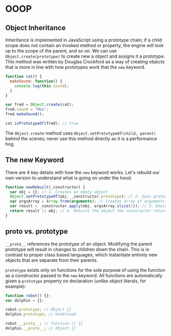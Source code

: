 # OOOP

## Object Inheritance

Inheritance is implemented in JavaScript using a prototype chain; if a child scope does not contain an invoked method or property, the engine will look up to the scope of the parent, and so on. We can use `Object.create(prototype)` to create new a object and assigns it a prototype. This method was written by Douglas Crockford as a way of creating objects that is more in line with how prototypes work that the `new` keyword.

```javascript
function cat() {
  makeSound: function() {
    console.log(this.sound);
  }
}

var fred = Object.create(cat);
fred.sound = "Moo";
fred.makeSound();

cat.isPrototypeOf(fred); // true
```

The `Object.create` method uses `Object.setPrototypeOf(child, parent)` behind the scenes; never use this method directly as it is a performance hog.

## The new Keyword

There are 4 key details with how the `new` keyword works. Let's rebuild our own version to understand what is going on under the hood:

```javascript
function newRebuilt(_constructor) {
  var obj = {}; // 1. Creates an empty object
  Object.setPrototypeOf(obj, _constructor.prototype); // 2. Sets prototype of the new object
  var argsArray = Array.from(arguments); // Creates array of arguments - ES6 syntax
  var result = _constructor.apply(obj, argsArray.slice(1)); // 3. Executes constructor with object and any arguments passed in (arguments[1], arguments[2], etc.)
  return result || obj; // 4. Returns the object the constructor returns (edge case) otherwise return the new object
}
```

## proto vs. prototype

`__proto__` references the prototype of an object. Modifying the parent prototype will result in changes to children down the chain. This is in contrast to proper class based languages, which instantiate entirely new objects that are separate from their parents.

`prototype` exists only on functions for the sole purpose of using the function as a constructor passed to the `new` keyword. All functions are automatically given a `prototype` property on declaration (unlike object literals, for example):

```javascript
function robot() {};
var dolphin = {};

robot.prototype; // Object {}
dolphin.prototype; // Undefined

robot.__proto__; // function () {}
dolphin.__proto__; // Object {}
```
